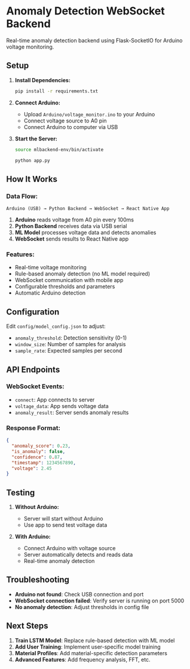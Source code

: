 # Anomaly Detection WebSocket Backend

Real-time anomaly detection backend using Flask-SocketIO for Arduino voltage monitoring.

## Setup

1. **Install Dependencies:**

   ```bash
   pip install -r requirements.txt
   ```

2. **Connect Arduino:**

   - Upload `Arduino/voltage_monitor.ino` to your Arduino
   - Connect voltage source to A0 pin
   - Connect Arduino to computer via USB

3. **Start the Server:**

   ```bash
   source mlbackend-env/bin/activate

   python app.py
   ```

## How It Works

### Data Flow:

```
Arduino (USB) → Python Backend → WebSocket → React Native App
```

1. **Arduino** reads voltage from A0 pin every 100ms
2. **Python Backend** receives data via USB serial
3. **ML Model** processes voltage data and detects anomalies
4. **WebSocket** sends results to React Native app

### Features:

- Real-time voltage monitoring
- Rule-based anomaly detection (no ML model required)
- WebSocket communication with mobile app
- Configurable thresholds and parameters
- Automatic Arduino detection

## Configuration

Edit `config/model_config.json` to adjust:

- `anomaly_threshold`: Detection sensitivity (0-1)
- `window_size`: Number of samples for analysis
- `sample_rate`: Expected samples per second

## API Endpoints

### WebSocket Events:

- `connect`: App connects to server
- `voltage_data`: App sends voltage data
- `anomaly_result`: Server sends anomaly results

### Response Format:

```json
{
  "anomaly_score": 0.23,
  "is_anomaly": false,
  "confidence": 0.87,
  "timestamp": 1234567890,
  "voltage": 2.45
}
```

## Testing

1. **Without Arduino:**

   - Server will start without Arduino
   - Use app to send test voltage data

2. **With Arduino:**
   - Connect Arduino with voltage source
   - Server automatically detects and reads data
   - Real-time anomaly detection

## Troubleshooting

- **Arduino not found**: Check USB connection and port
- **WebSocket connection failed**: Verify server is running on port 5000
- **No anomaly detection**: Adjust thresholds in config file

## Next Steps

1. **Train LSTM Model**: Replace rule-based detection with ML model
2. **Add User Training**: Implement user-specific model training
3. **Material Profiles**: Add material-specific detection parameters
4. **Advanced Features**: Add frequency analysis, FFT, etc.
